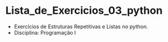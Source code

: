 # Lista_de_Exercicios_03_python
- Exercícios de Estruturas Repetitivas e Listas no python.
- Disciplina: Programação I
